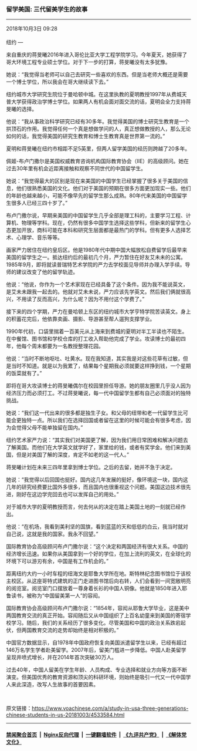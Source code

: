 ### 留学美国: 三代留美学生的故事
------------------------

<div class="published">
 <span class="date" title="中国时间">
  <time datetime="2018-10-03T09:28:21+08:00">
   2018年10月3日 09:28
  </time>
 </span>
</div>
<br/>
<div class="wsw">
 <span class="dateline">
  纽约 —
 </span>
 <p>
  来自重庆的蒋旻曦2016年进入哥伦比亚大学工程学院学习。今年夏天，她获得了哥大环境工程专业硕士学位。对于下一步的打算，蒋旻曦没有太多犹豫。
 </p>
 <p>
  她说：“我觉得当老师可以自己去研究一些喜欢的东西。但是当老师大概还是需要一个博士学位，所以我会在哥大继续读下去。”
 </p>
 <p>
  纽约城市大学研究生院位于曼哈顿中城。在这里执教的夏明教授1997年从费城天普大学获得政治学博士学位。如果两人有机会面对面交流的话，夏明会全力支持蒋旻曦的选择。
 </p>
 <p>
  他说：“我从事政治科学研究已经有30多年。我觉得美国的博士研究生教育是一个拱顶石的作用。我觉得任何一个真是想做学问的人，真正想做教授的人，那么无论如何的话，我觉得美国的研究生教育和博士生教育真是世界第一流的。”
 </p>
 <p>
  夏明和蒋旻曦在纽约市相距不足5英里，但两人留学美国的经历则跨越了20多年。
 </p>
 <p>
  佩姬-布卢门撒尔是美国权威教育咨询机构国际教育协会（IIE）的高级顾问。她在过去30年里有机会近距离接触和观察不同世代的中国留学生。
 </p>
 <p>
  她说：“我觉得最大的区别是现在来美国的中国学生已经掌握了很多关于美国的信息，他们很熟悉美国的文化。他们对于美国的预期在很多方面更加现实一些。他们的年龄也越来越小，可能不像早先的留学生那么成熟。80年代来美国的中国留学生很多人已经三四十岁了。”
 </p>
 <p>
  布卢门撒尔说，早期来美国的中国留学生几乎全部是理工科的，主要学习工程、计算机、物理等学科。现在，仍然有很多中国学生选择这些学科，但新来的留学生心态更加开放，商科可能在本科和研究生层面都是最热门的学科。但有更多人选择艺术、心理学、音乐等等。
 </p>
 <p>
  画家严力居住在纽约皇后区。他是1980年代中期中国大幅放松自费留学后最早来美国的留学生之一。抵达纽约后的最初几个月，严力暂住在好友艾未未的公寓。1985年9月，即将就读普瑞特艺术学院的严力去学校面见导师并办理入学手续。导师的建议改变了他的留学轨迹。
 </p>
 <p>
  他说：“他说，你作为一个艺术家现在已经具备了这个条件。因为我不能说英文，是艾未未跟我一起去的。他就对艾未未说，严力应该先学英文。然后我们俩就很高兴，不用读了反而高兴，为什么呢？因为不用付这个学费了。”
 </p>
 <p>
  接下来的四个学期，严力在曼哈顿上东区的纽约城市大学亨特学院苦读英文。身上的积蓄花完后，他依靠卖画、摄影、导游甚至帮人遛狗支撑学业。
 </p>
 <p>
  1990年代初，口袋里揣着一百美元从上海来到费城的夏明对半工半读也不陌生。在中餐馆、图书馆和学校仓库的打工收入帮助他完成了学业。攻读博士的最初四年，他每个周末都要为一名教授整理花园。
 </p>
 <p>
  他说：“当时不断地呕吐、吐黄水。现在我知道，其实我是对这些花草有过敏，但是当时不知道。就是以为我累了，结果每个星期我必须就要这样挣到钱，一个星期的饭菜就有了。”
 </p>
 <p>
  即将在哥大攻读博士的蒋旻曦偶尔在校园里担任导游。她的朋友圈里几乎没人因为经济压力而必须打工。不过蒋旻曦说，每一代中国留学生都有自己必须面对的独特挑战。
 </p>
 <p>
  她说：“我们这一代出来的很多都是独生子女。和父母的纽带和老一代留学生比可能会更独特一点。所以我们在选择回国或者留在这里的时候可能会有很多考虑，因为会觉得父母不能单独留在国内。”
 </p>
 <p>
  纽约艺术家严力说：“其实我们对美国更了解，因为我们用日常困难和解决问题去了解美国。而他们在大学英文就学好了，家里给的钱，或者有奖学金。他们来到美国，但是对美国了解的深度，肯定不如老的这一代人。”
 </p>
 <p>
  蒋旻曦计划在未来三四年里拿到博士学位。之后的去留，她并不急于决定。
 </p>
 <p>
  她说：“我觉得以后回国也挺好。国内这几年发展的挺好，像环境这一块，国内这几年的研究经费要比国外多很多，而且国内也很重视这个问题。美国这边技术很先进，刚好在这边学完回去也可以发挥自己的用处。”
 </p>
 <p>
  对于城市大学的夏明教授而言，何去何从的决定在踏上美国土地的一刻就已经作出。
 </p>
 <p>
  他说：“在机场，我看到美利坚的国旗，看到蓝蓝的天和低低的白云，我当时就对自己说，这就是我的国家。我永不回望。”
 </p>
 <p>
  国际教育协会高级顾问布卢门撒尔说：“这个决定和两国经济有很大关系。中国的经济增长迅速。如果你从美国拿到一个好的学位，在加上流利的英文，在全球化的环境下可以游刃有余，中国是有工作机会的。”
 </p>
 <p>
  距离纽约大约一小时车程的纽海文是耶鲁大学所在地。斯特林纪念图书馆位于该校主校区。从这座哥特式建筑的正门走进图书馆后向右转，人们会看到一间宽敞明亮的阅览室。阅览室门口摆放着一尊身着长衫的中国人铜像。他就是1850年进入耶鲁读书，被称为“中国留美第一人”的容闳。
 </p>
 <p>
  国际教育协会高级顾问布卢门撒尔说：“1854年，容闳从耶鲁大学毕业，这是美中两国教育交流的真正开始。容闳随后又从中国组织了上百名幼童来到美国的寄宿学校学习。随后，我们的关系经历了很多变化。尽管美国和中国的政治关系跌宕起伏，但两国教育交流的走势却始终是相对积极的。”
 </p>
 <p>
  中国官方数据显示，自1978年中国政府恢复向美国派遣留学生以来，已经有超过146万名学生学者赴美留学。2007年后，留美门槛进一步降低。中国人赴美留学呈现井喷式增长，并在2014年首次突破30万人。
 </p>
 <p>
  过去40年，中国人留美在学生年龄、人员构成、专业选择和就业方向等方面不断演变。但美国优秀的教育资源和顶尖的科研环境，则始终是吸引一代又一代中国学人来此深造，改写人生故事的首要因素。
 </p>
 <p>
 </p>
 <p>
  <br/>
 </p>
</div>

原文链接：https://www.voachinese.com/a/study-in-usa-three-generations-chinese-students-in-us-20181003/4533584.html


------------------------
#### [禁闻聚合首页](https://github.com/gfw-breaker/banned-news/blob/master/README.md) &nbsp;|&nbsp; [Nginx反向代理](https://github.com/gfw-breaker/open-proxy/blob/master/README.md) &nbsp;|&nbsp;  [一键翻墙软件](https://github.com/gfw-breaker/nogfw/blob/master/README.md) &nbsp;|&nbsp; [《九评共产党》](https://github.com/gfw-breaker/9ping.md/blob/master/README.md#九评之一评共产党是什么) &nbsp;|&nbsp; [《解体党文化》](https://github.com/gfw-breaker/jtdwh.md/blob/master/README.md#绪论)